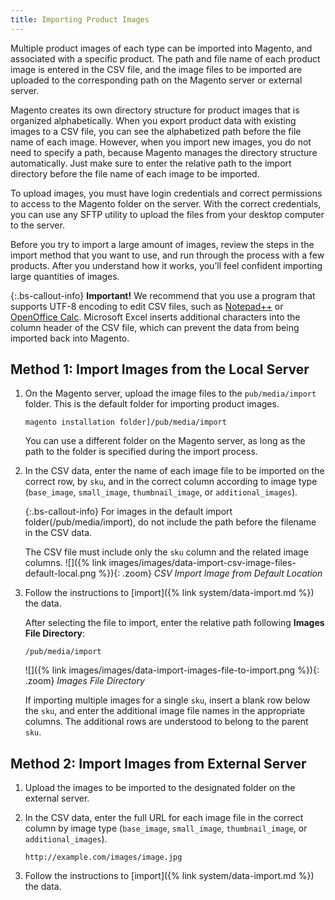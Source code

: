 ```yaml
---
title: Importing Product Images
---
```


Multiple product images of each type can be imported into Magento, and associated with a specific product. The path and file name of each product image is entered in the CSV file, and the image files to be imported are uploaded to the corresponding path on the Magento server or external server.

Magento creates its own directory structure for product images that is organized alphabetically. When you export product data with existing images to a CSV file, you can see the alphabetized path before the file name of each image. However, when you import new images, you do not need to specify a path, because Magento manages the directory structure automatically. Just make sure to enter the relative path to the import directory before the file name of each image to be imported.

To upload images, you must have login credentials and correct permissions to access to the Magento folder on the server. With the correct credentials, you can use any SFTP utility to upload the files from your desktop computer to the server.

Before you try to import a large amount of images, review the steps in the import method that you want to use, and run through the process with a few products. After you understand how it works, you’ll feel confident importing large quantities of images.

{:.bs-callout-info}
**Important!** 
We recommend that you use a program that supports UTF-8 encoding to edit CSV files, such as [Notepad++][1] or [OpenOffice Calc][2]. Microsoft Excel inserts additional characters into the column header of the CSV file, which can prevent the data from being imported back into Magento.

## Method 1: Import Images from the Local Server

1.  On the Magento server, upload the image files to the `pub/media/import` folder. This is the default folder for importing product images.

    ```
    magento installation folder]/pub/media/import
    ```

    You can use a different folder on the Magento server, as long as the path to the folder is specified during the import process.

1.  In the CSV data, enter the name of each image file to be imported on the correct row, by `sku`, and in the correct column according to image type (`base_image`, `small_image`, `thumbnail_image`, or `additional_images`).

    {:.bs-callout-info}
    For images in the default import folder(/pub/media/import), do not include the path before the filename in the CSV data.

    The CSV file must include only the `sku` column and the related image columns. ![]({% link images/images/data-import-csv-image-files-default-local.png %}){: .zoom}
    _CSV Import Image from Default Location_

1.  Follow the instructions to [import]({% link system/data-import.md %}) the data.

    After selecting the file to import, enter the relative path following **Images File Directory**:

    ```
    /pub/media/import
    ```

    ![]({% link images/images/data-import-images-file-to-import.png %}){: .zoom}
    _Images File Directory_

    If importing multiple images for a single `sku`, insert a blank row below the `sku`, and enter the additional image file names in the appropriate columns. The additional rows are understood to belong to the parent `sku`.

## Method 2: Import Images from External Server

1.  Upload the images to be imported to the designated folder on the external server.

1.  In the CSV data, enter the full URL for each image file in the correct column by image type (`base_image`, `small_image`, `thumbnail_image`, or `additional_images`).

    ```
    http://example.com/images/image.jpg
    ```

1.  Follow the instructions to [import]({% link system/data-import.md %}) the data.

[1]: http://notepad-plus-plus.org/
[2]: https://www.openoffice.org/
